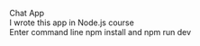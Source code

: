 Chat App <br />
I wrote this app in Node.js course <br />
Enter command line npm install and npm run dev <br /> 
